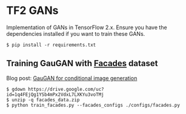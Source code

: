 # TF2 GANs

Implementation of GANs in TensorFlow 2.x. Ensure you have the dependencies installed
if you want to train these GANs.

```shell
$ pip install -r requirements.txt 
```


## Training GauGAN with [Facades](https://cmp.felk.cvut.cz/~tylecr1/facade/) dataset

Blog post: [GauGAN for conditional image generation](https://keras.io/examples/generative/gaugan/)

```shell
$ gdown https://drive.google.com/uc?id=1q4FEjQg1YSb4mPx2VdxL7LXKYu3voTMj
$ unzip -q facades_data.zip
$ python train_facades.py --facades_configs ./configs/facades.py
```